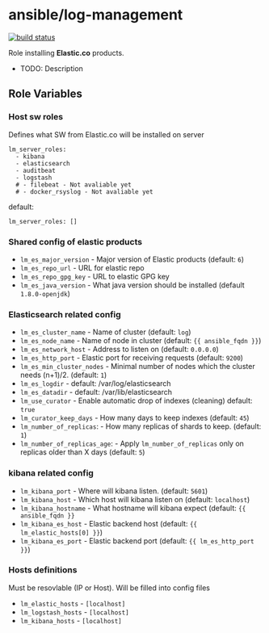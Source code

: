 ansible/log-management
=========
[![build status][img-build-status]][link-build-status]

Role installing **Elastic.co** products.

* TODO: Description

Role Variables
--------------


### Host sw roles
Defines what SW from Elastic.co will be installed on server
```
lm_server_roles:
  - kibana
  - elasticsearch
  - auditbeat
  - logstash
  # - filebeat - Not avaliable yet
  # - docker_rsyslog - Not avaliable yet
  ```
default:
```
lm_server_roles: []
```


### Shared config of elastic products
* `lm_es_major_version` - Major version of Elastic products (default: `6`)
* `lm_es_repo_url` - URL for elastic repo
* `lm_es_repo_gpg_key` - URL to elastic GPG key
* `lm_es_java_version` - What java version should be installed (default `1.8.0-openjdk`)

### Elasticsearch related config
* `lm_es_cluster_name` - Name of cluster (default: `log`)
* `lm_es_node_name` - Name of node in cluster (default: `{{ ansible_fqdn }}`)
* `lm_es_network_host` - Address to listen on (default: `0.0.0.0`)
* `lm_es_http_port` - Elastic port for receiving requests (default: `9200`)
* `lm_es_min_cluster_nodes` - Minimal number of nodes which the
 cluster needs (n+1)/2. (default: `1`)
* `lm_es_logdir` - default: /var/log/elasticsearch
* `lm_es_datadir` - default: /var/lib/elasticsearch
* `lm_use_curator` - Enable automatic drop of indexes (cleaning) default: `true`
* `lm_curator_keep_days` - How many days to keep indexes (default: `45`)
* `lm_number_of_replicas`: - How many replicas of shards to keep. (default: `1`)
* `lm_number_of_replicas_age`: - Apply `lm_number_of_replicas` only on replicas older than X days (default: `5`)

### kibana related config
* `lm_kibana_port` - Where will kibana listen. (default: `5601`)
* `lm_kibana_host` - Which host will kibana listen on (default: `localhost`)
* `lm_kibana_hostname` - What hostname will kibana expect (default: `{{ ansible_fqdn }}`
* `lm_kibana_es_host` - Elastic backend host (default: `{{ lm_elastic_hosts[0] }}`)
* `lm_kibana_es_port` - Elastic backend port (default: `{{ lm_es_http_port }}`)

### Hosts definitions
Must be resovlable (IP or Host). Will be filled into config files
* `lm_elastic_hosts` - `[localhost]`
* `lm_logstash_hosts` - `[localhost]`
* `lm_kibana_hosts` - `[localhost]`




[img-build-status]: http://gitlab.betsys.com/ansible/log-management/badges/master/build.svg
[link-build-status]: http://gitlab.betsys.com/ansible/log-management/builds
